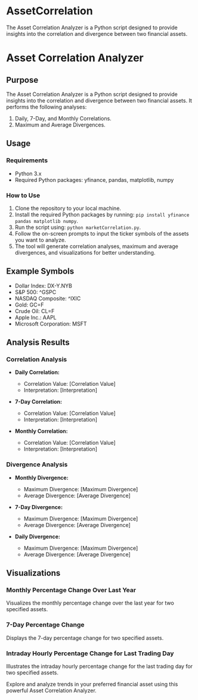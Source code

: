 # AssetCorrelation
The Asset Correlation Analyzer is a Python script designed to provide insights into the correlation and divergence between two financial assets.

# Asset Correlation Analyzer

## Purpose

The Asset Correlation Analyzer is a Python script designed to provide insights into the correlation and divergence between two financial assets. It performs the following analyses:

1. Daily, 7-Day, and Monthly Correlations.
2. Maximum and Average Divergences.

## Usage

### Requirements

- Python 3.x
- Required Python packages: yfinance, pandas, matplotlib, numpy

### How to Use

1. Clone the repository to your local machine.
2. Install the required Python packages by running: `pip install yfinance pandas matplotlib numpy`.
3. Run the script using: `python marketCorrelation.py`.
4. Follow the on-screen prompts to input the ticker symbols of the assets you want to analyze.
5. The tool will generate correlation analyses, maximum and average divergences, and visualizations for better understanding.

## Example Symbols

- Dollar Index: DX-Y.NYB
- S&P 500: ^GSPC
- NASDAQ Composite: ^IXIC
- Gold: GC=F
- Crude Oil: CL=F
- Apple Inc.: AAPL
- Microsoft Corporation: MSFT

## Analysis Results

### Correlation Analysis

- **Daily Correlation:**
  - Correlation Value: [Correlation Value]
  - Interpretation: [Interpretation]

- **7-Day Correlation:**
  - Correlation Value: [Correlation Value]
  - Interpretation: [Interpretation]

- **Monthly Correlation:**
  - Correlation Value: [Correlation Value]
  - Interpretation: [Interpretation]

### Divergence Analysis

- **Monthly Divergence:**
  - Maximum Divergence: [Maximum Divergence]
  - Average Divergence: [Average Divergence]

- **7-Day Divergence:**
  - Maximum Divergence: [Maximum Divergence]
  - Average Divergence: [Average Divergence]

- **Daily Divergence:**
  - Maximum Divergence: [Maximum Divergence]
  - Average Divergence: [Average Divergence]

## Visualizations

### Monthly Percentage Change Over Last Year
Visualizes the monthly percentage change over the last year for two specified assets.

### 7-Day Percentage Change
Displays the 7-day percentage change for two specified assets.

### Intraday Hourly Percentage Change for Last Trading Day
Illustrates the intraday hourly percentage change for the last trading day for two specified assets.

Explore and analyze trends in your preferred financial asset using this powerful Asset Correlation Analyzer.
